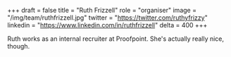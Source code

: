 +++
draft = false
title = "Ruth Frizzell"
role = "organiser"
image = "/img/team/ruthfrizzell.jpg"
twitter = "https://twitter.com/ruthyfrizzy"
linkedin = "https://www.linkedin.com/in/ruthfrizzell"
delta = 400
+++

Ruth works as an internal recruiter at Proofpoint. She's actually really nice, though.